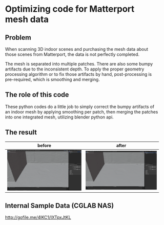 # Optimizing code for Matterport mesh data

## Problem
When scanning 3D indoor scenes and purchasing the mesh data about those scenes from Matterport,
the data is not perfectly completed.

The mesh is separated into multiple patches. There are also some bumpy artifacts due to the inconsistent depth. To apply the proper geometry processing algorithm or to fix those artifacts by hand, post-processing is pre-required, which is smoothing and merging.

## The role of this code
These python codes do a little job to simply correct the bumpy artifacts of an indoor mesh by applying smoothing per patch, then merging the patches into one integrated mesh, utilizing blender python api.

## The result
| before  | after  |
|:-:|:-:|
| ![](./data/before.png)  | ![](./data/after.png)  |

## Internal Sample Data (CGLAB NAS)
http://gofile.me/4lKC1/IXTpxJtKL